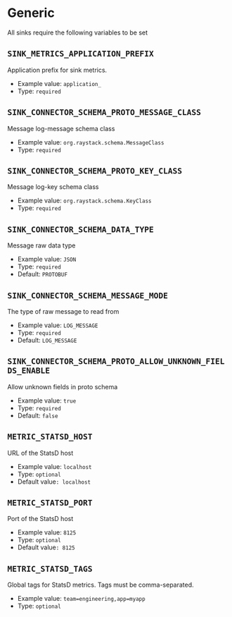 # Generic

All sinks require the following variables to be set

## `SINK_METRICS_APPLICATION_PREFIX`

Application prefix for sink metrics.

- Example value: `application_`
- Type: `required`

## `SINK_CONNECTOR_SCHEMA_PROTO_MESSAGE_CLASS`

Message log-message schema class

- Example value: `org.raystack.schema.MessageClass`
- Type: `required`

## `SINK_CONNECTOR_SCHEMA_PROTO_KEY_CLASS`

Message log-key schema class

- Example value: `org.raystack.schema.KeyClass`
- Type: `required`

## `SINK_CONNECTOR_SCHEMA_DATA_TYPE`

Message raw data type

- Example value: `JSON`
- Type: `required`
- Default: `PROTOBUF`

## `SINK_CONNECTOR_SCHEMA_MESSAGE_MODE`

The type of raw message to read from

- Example value: `LOG_MESSAGE`
- Type: `required`
- Default: `LOG_MESSAGE`

## `SINK_CONNECTOR_SCHEMA_PROTO_ALLOW_UNKNOWN_FIELDS_ENABLE`

Allow unknown fields in proto schema

- Example value: `true`
- Type: `required`
- Default: `false`

## `METRIC_STATSD_HOST`

URL of the StatsD host

- Example value: `localhost`
- Type: `optional`
- Default value`: localhost`

## `METRIC_STATSD_PORT`

Port of the StatsD host

- Example value: `8125`
- Type: `optional`
- Default value`: 8125`

## `METRIC_STATSD_TAGS`

Global tags for StatsD metrics. Tags must be comma-separated.

- Example value: `team=engineering,app=myapp`
- Type: `optional`
